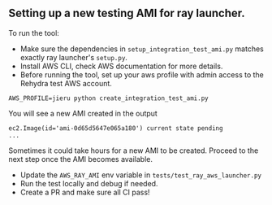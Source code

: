 ## Setting up a new testing AMI for ray launcher.

To run the tool:

- Make sure the dependencies in `setup_integration_test_ami.py` matches exactly ray launcher's `setup.py`.
- Install AWS CLI, check AWS documentation for more details.
- Before running the tool, set up your aws profile with admin access to the Rehydra test AWS account.
```
AWS_PROFILE=jieru python create_integration_test_ami.py
```
You will see a new AMI created in the output
```commandline
ec2.Image(id='ami-0d65d5647e065a180') current state pending
...
```
Sometimes it could take hours for a new AMI to be created. Proceed to the next step once the 
AMI becomes available.

- Update the `AWS_RAY_AMI` env variable in `tests/test_ray_aws_launcher.py`
- Run the test locally and debug if needed.
- Create a PR and make sure all CI pass!
